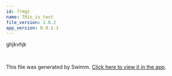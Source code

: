 ```yaml
---
id: 7rmgz
name: THis_is_test
file_version: 1.0.2
app_version: 0.9.1-1
---
```


ghjkvhjk

<br/>

This file was generated by Swimm. [Click here to view it in the app](http://localhost:5000/repos/ls4DA2fLasmQuEbT4ipw/docs/7rmgz).